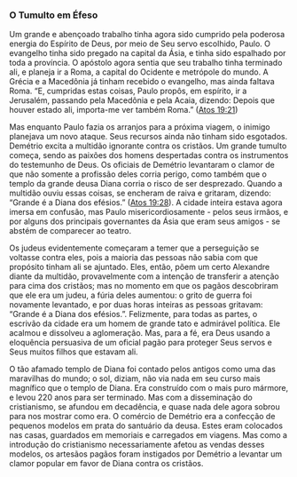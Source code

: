 ### O Tumulto em Éfeso 

Um grande e abençoado trabalho tinha agora sido cumprido pela poderosa energia do Espírito de Deus, por meio de Seu servo escolhido, Paulo. O evangelho tinha sido pregado na capital da Ásia, e tinha sido espalhado por toda a província. O apóstolo agora sentia que seu trabalho tinha terminado ali, e planeja ir a Roma, a capital do Ocidente e metrópole do mundo. A Grécia e a Macedônia já tinham recebido o evangelho, mas ainda faltava Roma. “E, cumpridas estas coisas, Paulo propôs, em espírito, ir a Jerusalém, passando pela Macedônia e pela Acaia, dizendo: Depois que houver estado ali, importa-me ver também Roma.” ([Atos 19:21](http://bibliaonline.com.br/acf/atos/19/21))

Mas enquanto Paulo fazia os arranjos para a próxima viagem, o inimigo planejava um novo ataque. Seus recursos ainda não tinham sido esgotados. Demétrio excita a multidão ignorante contra os cristãos. Um grande tumulto começa, sendo as paixões dos homens despertadas contra os instrumentos do testemunho de Deus. Os oficiais de Demétrio levantaram o clamor de que não somente a profissão deles corria perigo, como também que o templo da grande deusa Diana corria o risco de ser desprezado. Quando a multidão ouviu essas coisas, se encheram de raiva e gritaram, dizendo: “Grande é a Diana dos efésios.” ([Atos 19:28](http://bibliaonline.com.br/acf/atos/19/28)). A cidade inteira estava agora imersa em confusão, mas Paulo misericordiosamente - pelos seus irmãos, e por alguns dos principais governantes da Ásia que eram seus amigos - se abstém de comparecer ao teatro.

Os judeus evidentemente começaram a temer que a perseguição se voltasse contra eles, pois a maioria das pessoas não sabia com que propósito tinham ali se ajuntado. Eles, então, põem um certo Alexandre diante da multidão, provavelmente com a intenção de transferir a atenção para cima dos cristãos; mas no momento em que os pagãos descobriram que ele era um judeu, a fúria deles aumentou: o grito de guerra foi novamente levantado, e por duas horas inteiras as pessoas gritavam: “Grande é a Diana dos efésios.”. Felizmente, para todas as partes, o escrivão da cidade era um homem de grande tato e admirável política. Ele acalmou e dissolveu a aglomeração. Mas, para a fé, era Deus usando a eloquência persuasiva de um oficial pagão para proteger Seus servos e Seus muitos filhos que estavam ali.

O tão afamado templo de Diana foi contado pelos antigos como uma das maravilhas do mundo; o sol, diziam, não via nada em seu curso mais magnífico que o templo de Diana. Era construído com o mais puro mármore, e levou 220 anos para ser terminado. Mas com a disseminação do cristianismo, se afundou em decadência, e quase nada dele agora sobrou para nos mostrar como era. O comércio de Demétrio era a confecção de pequenos modelos em prata do santuário da deusa. Estes eram colocados nas casas, guardados em memoriais e carregados em viagens. Mas como a introdução do cristianismo necessariamente afetou as vendas desses modelos, os artesãos pagãos foram instigados por Demétrio a levantar um clamor popular em favor de Diana contra os cristãos.